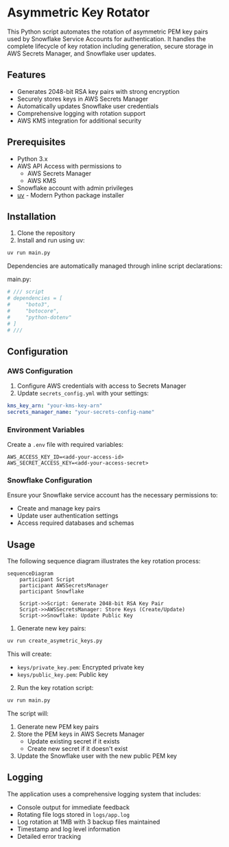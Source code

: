 # Asymmetric Key Rotator

This Python script automates the rotation of asymmetric PEM key pairs used by Snowflake Service Accounts for authentication. It handles the complete lifecycle of key rotation including generation, secure storage in AWS Secrets Manager, and Snowflake user updates.

## Features

- Generates 2048-bit RSA key pairs with strong encryption
- Securely stores keys in AWS Secrets Manager
- Automatically updates Snowflake user credentials
- Comprehensive logging with rotation support
- AWS KMS integration for additional security



## Prerequisites

- Python 3.x
- AWS API Access with permissions to 
   - AWS Secrets Manager
   - AWS KMS
- Snowflake account with admin privileges
- [uv](https://github.com/astral-sh/uv) - Modern Python package installer

## Installation

1. Clone the repository
2. Install and run using uv:
```bash
uv run main.py
```

Dependencies are automatically managed through inline script declarations:

main.py:
```python
# /// script
# dependencies = [
#     "boto3",
#     "botocore",
#     "python-dotenv"
# ]
# ///
```

## Configuration

### AWS Configuration

1. Configure AWS credentials with access to Secrets Manager
2. Update `secrets_config.yml` with your settings:
```yaml
kms_key_arn: "your-kms-key-arn"
secrets_manager_name: "your-secrets-config-name"
```

### Environment Variables

Create a `.env` file with required variables:
```
AWS_ACCESS_KEY_ID=<add-your-access-id>
AWS_SECRET_ACCESS_KEY=<add-your-access-secret>
```

### Snowflake Configuration

Ensure your Snowflake service account has the necessary permissions to:
- Create and manage key pairs
- Update user authentication settings
- Access required databases and schemas

## Usage

The following sequence diagram illustrates the key rotation process:

```mermaid
sequenceDiagram
    participant Script
    participant AWSSecretsManager
    participant Snowflake

    Script->>Script: Generate 2048-bit RSA Key Pair
    Script->>AWSSecretsManager: Store Keys (Create/Update)
    Script->>Snowflake: Update Public Key
```

1. Generate new key pairs:
```bash
uv run create_asymetric_keys.py
```
This will create:
- `keys/private_key.pem`: Encrypted private key
- `keys/public_key.pem`: Public key

2. Run the key rotation script:
```bash
uv run main.py
```

The script will:
1. Generate new PEM key pairs
2. Store the PEM keys in AWS Secrets Manager
   - Update existing secret if it exists
   - Create new secret if it doesn't exist
3. Update the Snowflake user with the new public PEM key

## Logging

The application uses a comprehensive logging system that includes:
- Console output for immediate feedback
- Rotating file logs stored in `logs/app.log`
- Log rotation at 1MB with 3 backup files maintained
- Timestamp and log level information
- Detailed error tracking
